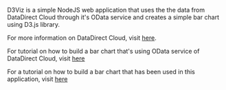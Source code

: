 D3Viz is a simple NodeJS web application that uses the the data from DataDirect Cloud through it's OData service and creates a simple bar chart using D3.js library.

For more information on DataDirect Cloud, visit [here](https://www.progress.com/cloud-data-integration).

For tutorial on how to build a bar chart that's using OData service of DataDirect Cloud, visit [here](https://www.progress.com/blogs/tutorial-on-odata-access-from-d3.js-javascript-library)

For a tutorial on how to build a bar chart that has been used in this application, visit [here](http://vegibit.com/create-a-bar-chart-with-d3-javascript/)
